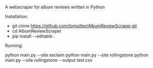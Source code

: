 A webscraper for album reviews written in Python

Installation:
- git clone https://github.com/tomsitter/AlbumReviewScraper.git
- cd AlbumReviewScraper
- pip install --editable .

Running:

python main.py --site exclaim
python main.py --site rollingstone
python main.py --site rollingstone --output test.csv
